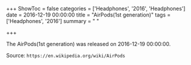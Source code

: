 +++
ShowToc = false
categories = ['Headphones', '2016', 'Headphones']
date = 2016-12-19 00:00:00
title = "AirPods(1st generation)"
tags = ['Headphones', '2016']
summary = " "

+++

The AirPods(1st generation) was released on 2016-12-19 00:00:00.

Source: `https://en.wikipedia.org/wiki/AirPods`
